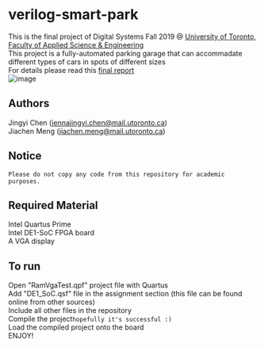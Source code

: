 # verilog-smart-park
This is the final project of Digital Systems Fall 2019 @ [University of Toronto](https://utoronto.ca), [Faculty of Applied Science & Engineering](https://engineering.utoronto.ca)\
This project is a fully-automated parking garage that can accommadate different types of cars in spots of different sizes\
For details please read this [final report](https://docs.google.com/document/d/1_9TUqZiSR3SGROIPcH9C7mDq4DcEOtCi5JFBBVq4L_c/edit?usp=sharing)\
![image](https://github.com/jiachen-meng/verilog-smart-park/blob/master/WechatIMG172.jpeg)

## Authors 
Jingyi Chen (jennajingyi.chen@mail.utoronto.ca)\
Jiachen Meng (jiachen.meng@mail.utoronto.ca) 

## Notice
`Please do not copy any code from this repository for academic purposes.`

## Required Material
Intel Quartus Prime\
Intel DE1-SoC FPGA board\
A VGA display

## To run
Open "RamVgaTest.qpf" project file with Quartus\
Add "DE1_SoC.qsf" file in the assignment section (this file can be found online from other sources)\
Include all other files in the repository\
Compile the project`hopefully it's successful :)`\
Load the compiled project onto the board\
ENJOY!
